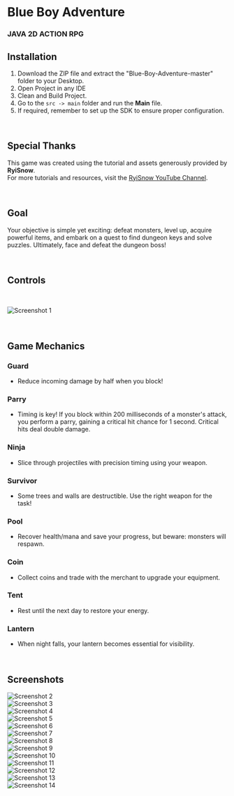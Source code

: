 # Blue Boy Adventure

<h3> JAVA 2D ACTION RPG </h3> 

## Installation

1. Download the ZIP file and extract the "Blue-Boy-Adventure-master" folder to your Desktop.
2. Open Project in any IDE
3. Clean and Build Project.
4. Go to the `src -> main` folder and run the **Main** file.
5. If required, remember to set up the SDK to ensure proper configuration.

</br >

## Special Thanks

This game was created using the tutorial and assets generously provided by **RyiSnow**.  
For more tutorials and resources, visit the [RyiSnow YouTube Channel](https://www.youtube.com/@RyiSnow).

</br >

## Goal

Your objective is simple yet exciting: defeat monsters, level up, acquire powerful items, and embark on a quest to find dungeon keys and solve puzzles. Ultimately, face and defeat the dungeon boss!

</br >

## Controls

</br >

![Screenshot 1](screenshots/1.jpg)

</br >

## Game Mechanics

<h3> Guard </h3>

- Reduce incoming damage by half when you block!

<h3> Parry </h3>

- Timing is key! If you block within 200 milliseconds of a monster's attack, you perform a parry, gaining a critical hit chance for 1 second. Critical hits deal double damage.

<h3> Ninja </h3>

- Slice through projectiles with precision timing using your weapon.

<h3> Survivor </h3>

- Some trees and walls are destructible. Use the right weapon for the task!

<h3> Pool </h3>

- Recover health/mana and save your progress, but beware: monsters will respawn.

<h3> Coin </h3>

- Collect coins and trade with the merchant to upgrade your equipment.

<h3> Tent </h3>

- Rest until the next day to restore your energy.

<h3> Lantern </h3>

- When night falls, your lantern becomes essential for visibility.

</br >

## Screenshots </br >

![Screenshot 2](screenshots/2.png)  </br >
![Screenshot 3](screenshots/3.png)  </br >
![Screenshot 4](screenshots/4.png)  </br >
![Screenshot 5](screenshots/5.png)  </br >
![Screenshot 6](screenshots/6.png)  </br >
![Screenshot 7](screenshots/7.png)  </br >
![Screenshot 8](screenshots/8.png)  </br >
![Screenshot 9](screenshots/9.png)  </br >
![Screenshot 10](screenshots/10.png)  </br >
![Screenshot 11](screenshots/11.png)  </br >
![Screenshot 12](screenshots/12.png)  </br >
![Screenshot 13](screenshots/13.png)  </br >
![Screenshot 14](screenshots/14.png) </hr >


